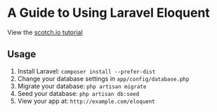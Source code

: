 # A Guide to Using Laravel Eloquent

View the [scotch.io tutorial](http://scotch.io/tutorials/php/a-guide-to-using-eloquent-orm-in-laravel)

## Usage

1. Install Laravel: `composer install --prefer-dist`
2. Change your database settings in `app/config/database.php`
3. Migrate your database: `php artisan migrate`
4. Seed your database: `php artisan db:seed`
5. View your app at: `http://example.com/eloquent`
